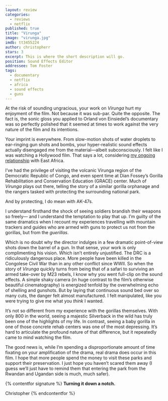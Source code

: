 ```yaml
---
layout: review
categories: 
  - reviews
  - netflix
published: true
title: "Virunga"
image: "virunga.jpg"
imdb: tt3455224
author: christopherr
stars: 3
excerpt: This is where the short description will go.
position: Sound Effects Editor
addressee: Tom Foster
tags: 
  - documentary
  - netflix
  - africa
  - sound effects
  - guns
---
```


At the risk of sounding ungracious, your work on _Virunga_ hurt my enjoyment of the film. Not because it was sub-par. Quite the opposite. The fact is, the sonic gloss you applied to Orland von Einsiedel’s documentary was so perfectly polished that it seemed at times to work against the very nature of the film and its intentions.

Your imprint is everywhere. From slow-motion shots of water droplets to ear-ringing gun shots and bombs, your hyper-realistic sound effects actually disengaged me from the material—albeit subconsciously. I felt like I was watching a Hollywood film. That says a lot, considering [my ongoing relationship](http://www.cbc.ca/change/2010/10/christopher-redmond.html) with East Africa.

I’ve had the privilege of visiting the volcanic Virunga region of the Democratic Republic of Congo, and even spent time at Dian Fossey’s Gorilla Rehabilitation and Conservation Education (GRACE) center. Much of _Virunga_ plays out there, telling the story of a similar gorilla orphanage and the rangers tasked with protecting the surrounding national park.

And by protecting, I do mean with AK-47s. 

I understand firsthand the shock of seeing soldiers brandish their weapons so freely— and I understand the temptation to play that up. I’m guilty of the same dramatics when I recount my experiences travelling with mountain trackers and guides who are armed with guns to protect us not from the gorillas, but from the _guerillas_. 

Which is no doubt why the director indulges in a few dramatic point-of-view shots down the barrel of a gun. In that sense, your work is only complimenting his vision. Which isn’t entirely unjustified. The DRC is a ridiculously dangerous place. More people have been killed in the Congolese Civil War than in any other conflict since WWII. So when the story of _Virunga_ quickly turns from being that of a safari to surviving an armed take-over by M23 rebels, I know why you went full-clip on the sound effects. A simple shaky camera (in huge contrast to the film’s otherwise beautiful cinematography) is energized tenfold by the overwhelming echo of shelling and gunshots. But by laying that continuous sound bed over so many cuts, the danger felt almost manufactured. I felt manipulated, like you were trying to give me what you _think_ I wanted. 

It’s not so different from my experience with the gorillas themselves. With only 800 in the world, seeing a majestic Silverback in the wild has truly been one of the highlights of my life.  In contrast, seeing a baby gorilla in one of those concrete rehab centers was one of the most depressing. It’s hard to articulate the profound nature of that difference, but it repeatedly came to mind watching the film. 

The good news is, while I’m spending a disproportionate amount of time fixating on your amplification of the drama, real drama does occur in this film. I hope that more people spend the money to visit these parks and support their preservation. I just hope you haven’t scared them away (I guess we’ll just have to remind them that entering the park from the Rwandan and Ugandan side is much, much safer).

{% contentfor signature %}
**Turning it down a notch.**

Christopher
{% endcontentfor %}